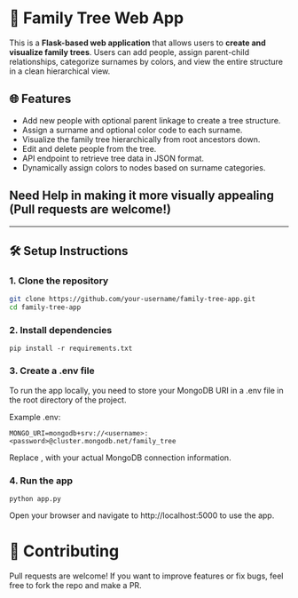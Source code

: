# 🧬 Family Tree Web App

This is a **Flask-based web application** that allows users to **create and visualize family trees**. Users can add people, assign parent-child relationships, categorize surnames by colors, and view the entire structure in a clean hierarchical view.

## 🌐 Features

- Add new people with optional parent linkage to create a tree structure.
- Assign a surname and optional color code to each surname.
- Visualize the family tree hierarchically from root ancestors down.
- Edit and delete people from the tree.
- API endpoint to retrieve tree data in JSON format.
- Dynamically assign colors to nodes based on surname categories.

## Need Help in making it more visually appealing (Pull requests are welcome!)
---

## 🛠️ Setup Instructions

### 1. Clone the repository

```bash
git clone https://github.com/your-username/family-tree-app.git
cd family-tree-app
```
### 2.  Install dependencies
```
pip install -r requirements.txt
```

### 3. Create a .env file
To run the app locally, you need to store your MongoDB URI in a .env file in the root directory of the project.

Example .env:

```
MONGO_URI=mongodb+srv://<username>:<password>@cluster.mongodb.net/family_tree
```
Replace <username>, <password> with your actual MongoDB connection information.

### 4. Run the app
```
python app.py
```
Open your browser and navigate to http://localhost:5000 to use the app.

# 🤝 Contributing

Pull requests are welcome! If you want to improve features or fix bugs, feel free to fork the repo and make a PR.

